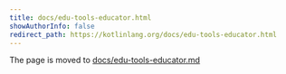 ```yaml
---
title: docs/edu-tools-educator.html
showAuthorInfo: false
redirect_path: https://kotlinlang.org/docs/edu-tools-educator.html
---
```


The page is moved to [docs/edu-tools-educator.md](docs/edu-tools-educator.md)
